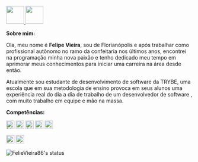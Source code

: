 <p>
  <a href="https://github.com/FelipeVieira86" target="_blank">
    <img src="https://cdn.iconscout.com/icon/free/png-256/github-108-438008.png" width="48px" height="48px">
  </a> 
  <a href="https://www.linkedin.com/in/felipevieira1986/" target="_blank">
    <img src="https://i.ibb.co/Kx2GSrT/linkedin.png" width="48px" height="48px">
  </a>
</p>

**Sobre mim:**

Ola, meu nome é **Felipe Vieira**, sou de Florianópolis e após trabalhar como profissional autônomo no ramo da confeitaria nos últimos anos, encontrei na programação minha nova paixão e tenho dedicado meu tempo em aprimorar meus conhecimentos para iniciar uma carreira na área desde então.

Atualmente sou estudante de desenvolvimento de software da TRYBE, uma escola que em sua metodologia de ensino provoca em seus alunos uma experiência real do dia a dia de trabalho de um desenvolvedor de software , com muito trabalho em equipe e mão na massa. 

**Competências:**

<p>
  <code><img src="https://simpleicons.org/icons/html5.svg" alt="html5" height="22"/></code>
  <code><img src="https://simpleicons.org/icons/css3.svg" alt="css3" height="22"/></code>
  <code><img src="https://simpleicons.org/icons/javascript.svg" alt="javascript" height="22"/></code>
  <code><img src="https://simpleicons.org/icons/react.svg" alt="react" height="22"/></code>
  <code><img src="https://simpleicons.org/icons/redux.svg" alt="redux" height="22"/></code>
</p>
<p>
  <code><img src="https://simpleicons.org/icons/linux.svg" alt="linux" height="22" /></code>
  <code><img src="https://simpleicons.org/icons/git.svg" alt="git" height="22"/></code>
</p>

![FelieVieira86's status](https://github-readme-stats.vercel.app/api?username=FelipeVieira86&show_icons=true&title_color=ffffff&icon_color=34abeb&text_color=daf7dc&bg_color=151515)
